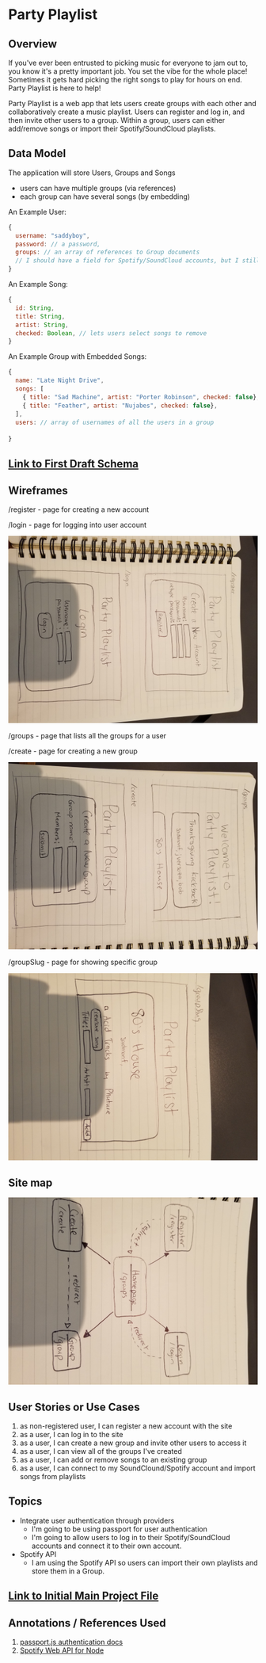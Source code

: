 # Party Playlist 

## Overview

If you've ever been entrusted to picking music for everyone to jam out to, you know it's a pretty important job. You set the vibe for the whole place! Sometimes it gets hard picking the right songs to play for hours on end. Party Playlist is here to help!

Party Playlist is a web app that lets users create groups with each other and collaboratively create a music playlist. Users can register and log in, and then invite other users to a group. Within a group, users can either add/remove songs or import their Spotify/SoundCloud playlists.


## Data Model

The application will store Users, Groups and Songs

* users can have multiple groups (via references)
* each group can have several songs (by embedding)


An Example User:

```javascript
{
  username: "saddyboy",
  password: // a password,
  groups: // an array of references to Group documents
  // I should have a field for Spotify/SoundCloud accounts, but I still need to figure out how to do that
}
```

An Example Song:

```javascript
{
  id: String,
  title: String,
  artist: String,
  checked: Boolean, // lets users select songs to remove
}
```

An Example Group with Embedded Songs:

```javascript
{
  name: "Late Night Drive",
  songs: [
    { title: "Sad Machine", artist: "Porter Robinson", checked: false},
    { title: "Feather", artist: "Nujabes", checked: false},
  ],
  users: // array of usernames of all the users in a group

}
```


## [Link to First Draft Schema](db.js) 

## Wireframes

/register - page for creating a new account

/login - page for logging into user account

![Register and Login](documentation/register_login.jpg)

/groups - page that lists all the groups for a user

/create - page for creating a new group

![View and Create Groups](documentation/group_create.jpg)

/groupSlug - page for showing specific group

![Group Slug](documentation/groupSlug.jpg)

## Site map

![Site Map](documentation/sitemap.jpg)

## User Stories or Use Cases

1. as non-registered user, I can register a new account with the site
2. as a user, I can log in to the site
3. as a user, I can create a new group and invite other users to access it
4. as a user, I can view all of the groups I've created
5. as a user, I can add or remove songs to an existing group
6. as a user, I can connect to my SoundClound/Spotify account and import songs from playlists

## Topics

* Integrate user authentication through providers
    * I'm going to be using passport for user authentication
    * I'm going to allow users to log in to their Spotify/SoundCloud accounts and connect it to their own account.
* Spotify API
    * I am using the Spotify API so users can import their own playlists and store them in a Group.


## [Link to Initial Main Project File](app.js) 

## Annotations / References Used

1. [passport.js authentication docs](http://passportjs.org/docs)
2. [Spotify Web API for Node](https://github.com/thelinmichael/spotify-web-api-node) 